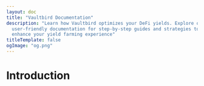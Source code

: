 ```yaml
---
layout: doc
title: "Vaultbird Documentation"
description: "Learn how Vaultbird optimizes your DeFi yields. Explore our
  user-friendly documentation for step-by-step guides and strategies to
  enhance your yield farming experience"
titleTemplate: false
ogImage: "og.png"
---
```


# Introduction
